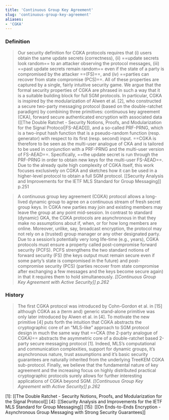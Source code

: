 ```yaml
---
title: 'Continuous Group Key Agreement'
slug: 'continuous-group-key-agreement'
aliases:
- 'CGKA'
---
```


### Definition
> Our security definition for CGKA protocols requires that (i) users obtain the same update secrets (correctness), (ii) ==update secrets look random== to an attacker observing the protocol messages, (iii) ==past update secrets remain random== even if the state of a party is compromised by the attacker ==(FS)==, and (iv) ==parties can recover from state compromise (PCS)==. All of these properties are captured by a single, fairly intuitive security game.
> We argue that the formal security properties of CGKA are phrased in such a way that it is a suitable building block for full SGM protocols. In particular, CGKA is inspired by the modularization of Alwen et al. [2], who constructed a secure two-party messaging protocol (based on the double-ratchet paradigm) by combining three primitives: continuous key agreement (CKA), forward secure authenticated encryption with associated data ([[The Double Ratchet - Security Notions, Proofs, and Modularization for the Signal Protocol|FS-AEAD]]), and a so-called PRF-PRNG, which is a two-input hash function that is a pseudo-random function (resp. generator) with respect to its first (resp. second) input. ==CGKA is therefore to be seen as the multi-user analogue of CKA and is tailored to be used in conjunction with a PRF-PRNG and the multi-user version of FS-AEAD==. Specifically, ==the update secret is run through the PRF-PRNG in order to obtain new keys for the multi-user FS-AEAD==. Due to the already quite high complexity of CGKA itself, this work focuses exclusively on CGKA and sketches how it can be used in a higher-level protocol to obtain a full SGM protocol.
> [[Security Analysis and Improvements for the IETF MLS Standard for Group Messaging]] p.251

>A continuous group key agreement (CGKA) protocol allows a long-lived dynamic group to agree on a continuous stream of fresh secret group keys. In CGKA new parties may join and existing members may leave the group at any point mid-session. In contrast to standard (dynamic) GKA, the CGKA protocols are asynchronous in that they make no assumptions about if, when, or for how long members are online. Moreover, unlike, say, broadcast encryption, the protocol may not rely on a (trusted) group manager or any other designated party. Due to a session’s potentially very long life-time (e.g., years), CGKA protocols must ensure a property called post-compromise forward security (PCFS). PCFS strengthens the two standard notions of forward security (FS) (the keys output must remain secure even if some party’s state is compromised in the future) and post-compromise security (PCS) (parties recover from state compromise after exchanging a few messages and the keys become secure again) in that it requires them to hold simultaneously. 
>*[[Continuous Group Key Agreement with Active Security]] p.262*

### History
>The first CGKA protocol was introduced by Cohn-Gordon et al. in \[15] although CGKA as a (term and) generic stand-alone primitive was only later introduced by Alwen et al. in \[4]. To motivate the new primitive \[4] puts forth the intuition that CGKA abstracts the cryptographic core of an “MLS-like” approach to SGM protocol design in much the same way that ==CKA (the 2-party analogue of CGKA)== abstracts the asymmetric core of a double-ratchet based 2-party secure messaging protocol \[1]. Indeed, MLS’s computational and communication complexities, support for dynamic groups, it’s asynchronous nature, trust assumptions and it’s basic security guarantees are naturally inherited from the underlying TreeKEM CGKA sub-protocol. Finally, we believe that the fundamental nature of key agreement and the increasing focus on highly distributed practical cryptographic protocols surely allows for further interesting applications of CGKA beyond SGM.
>*[[Continuous Group Key Agreement with Active Security]] p.262*

\[1]: [[The Double Ratchet - Security Notions, Proofs, and Modularization for the Signal Protocol]]
\[4]: [[Security Analysis and Improvements for the IETF MLS Standard for Group Messaging]]
\[15]: [[On Ends-to-Ends Encryption - Asynchronous Group Messaging with Strong Security Guarantees]]